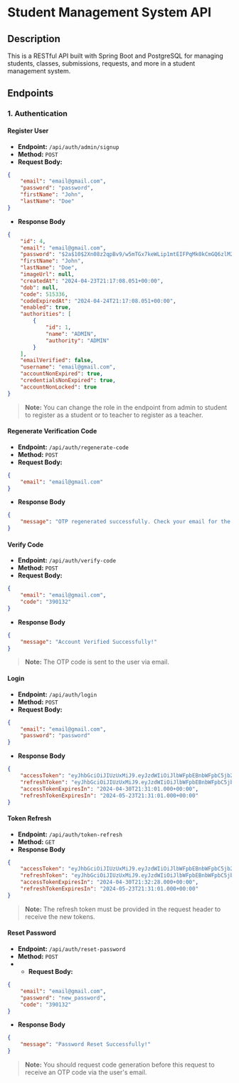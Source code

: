 # Student Management System API

## Description

This is a RESTful API built with Spring Boot and PostgreSQL for managing students, classes, submissions, requests, and more in a student management system.

## Endpoints

### 1. Authentication

#### Register User

- **Endpoint:** `/api/auth/admin/signup`
- **Method:** `POST`
- **Request Body:**
```json
{
    "email": "email@gmail.com",
    "password": "password",
    "firstName": "John",
    "lastName": "Doe"
}
```
- **Response Body**
```json
{
    "id": 4,
    "email": "email@gmail.com",
    "password": "$2a$10$2Xn08z2qpBv9/w5mTGx7keWLip1mtEIFPqMk0kCmGQ6zlM2n0mt1q",
    "firstName": "John",
    "lastName": "Doe",
    "imageUrl": null,
    "createdAt": "2024-04-23T21:17:08.051+00:00",
    "dob": null,
    "code": 515336,
    "codeExpiredAt": "2024-04-24T21:17:08.051+00:00",
    "enabled": true,
    "authorities": [
        {
            "id": 1,
            "name": "ADMIN",
            "authority": "ADMIN"
        }
    ],
    "emailVerified": false,
    "username": "email@gmail.com",
    "accountNonExpired": true,
    "credentialsNonExpired": true,
    "accountNonLocked": true
}
```

> **Note:** You can change the role in the endpoint from admin to student to register as a student or to teacher to register as a teacher.

#### Regenerate Verification Code

- **Endpoint:** `/api/auth/regenerate-code`
- **Method:** `POST`
- **Request Body:**
```json
{
    "email": "email@gmail.com"
}
```
- **Response Body**
```json
{
    "message": "OTP regenerated successfully. Check your email for the new OTP."
}
```

#### Verify Code

- **Endpoint:** `/api/auth/verify-code`
- **Method:** `POST`
- **Request Body:**
```json
{
    "email": "email@gmail.com",
    "code": "390132"
}
```
- **Response Body**
```json
{
    "message": "Account Verified Successfully!"
}
```

> **Note:** The OTP code is sent to the user via email.

#### Login

- **Endpoint:** `/api/auth/login`
- **Method:** `POST`
- **Request Body:**
```json
{
    "email": "email@gmail.com",
    "password": "password"
}
```
- **Response Body**
```json
{
    "accessToken": "eyJhbGciOiJIUzUxMiJ9.eyJzdWIiOiJlbWFpbEBnbWFpbC5jb20iLCJpYXQiOjE3MTM5MDc4NjEsImV4cCI6MTcxNDUxMjY2MSwicm9sZXMiOlt7ImlkIjoxLCJuYW1lIjoiQURNSU4iLCJhdXRob3JpdHkiOiJBRE1JTiJ9XSwianRpIjoiZjNiZGZmM2UtODQyMS00OTExLWE3NWUtZmRkYTUwMjc4MmFiIn0.WdU93H9q0mDeFosjb2Ego1od6EhvYHWtiBs38cR9Bsn8Lv92W6Bi8t4tPCkSMp0w4DQ0Z-rpNtrgCFHRnbZVKw",
    "refreshToken": "eyJhbGciOiJIUzUxMiJ9.eyJzdWIiOiJlbWFpbEBnbWFpbC5jb20iLCJpYXQiOjE3MTM5MDc4NjEsImV4cCI6MTcxNjQ5OTg2MX0.hXrVlIYhyE6KjGMjWCui7ZZC6EujoQd3UvuTqYuCYi2jQ0ZqyPJrHn-cf6_OKZijORC3jT__sBZIsNwnqiM7DQ",
    "accessTokenExpiresIn": "2024-04-30T21:31:01.000+00:00",
    "refreshTokenExpiresIn": "2024-05-23T21:31:01.000+00:00"
}
```

#### Token Refresh

- **Endpoint:** `/api/auth/token-refresh`
- **Method:** `GET`
- **Response Body**
```json
{
    "accessToken": "eyJhbGciOiJIUzUxMiJ9.eyJzdWIiOiJlbWFpbEBnbWFpbC5jb20iLCJpYXQiOjE3MTM5MDc5NDgsImV4cCI6MTcxNDUxMjc0OCwicm9sZXMiOlt7ImlkIjoxLCJuYW1lIjoiQURNSU4iLCJhdXRob3JpdHkiOiJBRE1JTiJ9XSwianRpIjoiMjY0MGI0ZGMtMTYzZC00ZTlkLWFlNzUtMjVhZDU1YjUyMmMxIn0.proWULrXuFrluTGlrp0tLbc8yX4G6hRMtlT81jDdyjFm2JVsLdawqtL-57eoQODoa1U6hCzEsNkJ9V4pWVDwtw",
    "refreshToken": "eyJhbGciOiJIUzUxMiJ9.eyJzdWIiOiJlbWFpbEBnbWFpbC5jb20iLCJpYXQiOjE3MTM5MDc4NjEsImV4cCI6MTcxNjQ5OTg2MX0.hXrVlIYhyE6KjGMjWCui7ZZC6EujoQd3UvuTqYuCYi2jQ0ZqyPJrHn-cf6_OKZijORC3jT__sBZIsNwnqiM7DQ",
    "accessTokenExpiresIn": "2024-04-30T21:32:28.000+00:00",
    "refreshTokenExpiresIn": "2024-05-23T21:31:01.000+00:00"
}
```

> **Note:** The refresh token must be provided in the request header to receive the new tokens.

#### Reset Password

- **Endpoint:** `/api/auth/reset-password`
- **Method:** `POST`
- - **Request Body:**
```json
{
    "email": "email@gmail.com",
    "password": "new_password",
    "code": "390132"
}
```
- **Response Body**
```json
{
    "message": "Password Reset Successfully!"
}
```

> **Note:** You should request code generation before this request to receive an OTP code via the user's email.

